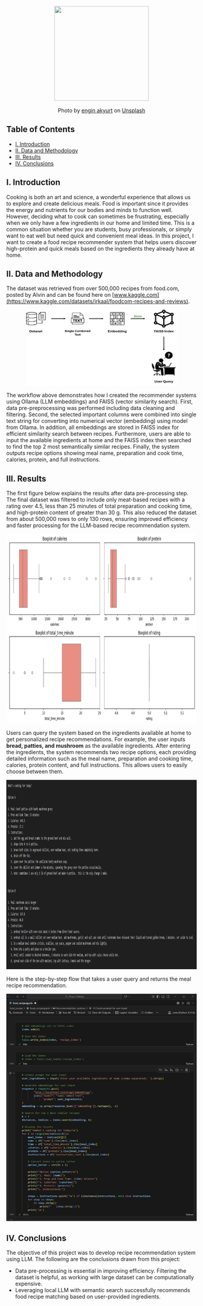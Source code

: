 <p align="center">
  <img width="250" height="250" src="https://github.com/a-pradono/food_recipe/blob/main/images/header.jpg">
</p>
<p align="center">
Photo by <a href="https://unsplash.com/@enginakyurt?utm_source=unsplash&utm_medium=referral&utm_content=creditCopyText">engin akyurt</a> on <a href="https://unsplash.com/photos/a-person-burning-a-fire-vUlsoVpTbZs?utm_source=unsplash&utm_medium=referral&utm_content=creditCopyText">Unsplash</a>
</p>


## Table of Contents

- [I. Introduction](#i-introduction)
- [II. Data and Methodology](#ii-data-and-methodology)
- [III. Results](#iii-results)
- [IV. Conclusions](#iv-conclusions)

## I. Introduction
Cooking is both an art and science, a wonderful experience that allows us to explore and create delicious meals. Food is important since it provides the energy and nutrients for our bodies and minds to function well. However, deciding what to cook can sometimes be frustrating, especially when we only have a few ingredients in our home and limited time. This is a common situation whether you are students, busy professionals, or simply want to eat well but need quick and convenient meal ideas. In this project, I want to create a food recipe recommender system that helps users discover high-protein and quick meals based on the ingredients they already have at home.
## II. Data and Methodology
The dataset was retrieved from over 500,000 recipes from food.com, posted by Alvin and can be found here on [www.kaggle.com](https://www.kaggle.com/datasets/irkaal/foodcom-recipes-and-reviews).
<p align="center">
  <img width="400" height="200" src="https://github.com/a-pradono/food_recipe/blob/main/images/workflow.png">
</p>

The workflow above demonstrates how I created the recommender systems using Ollama (LLM embeddings) and FAISS (vector similarity search). First, data pre-preprocessing was performed including data cleaning and filtering. Second, the selected important columns were combined into single text string for converting into numerical vector (embedding) using model from Ollama. In addition, all embeddings are stored in FAISS index for efficient similarity search between recipes. Furthermore, users are able to input the available ingredients at home and the FAISS index then searched to find the top 2 most semantically similar recipes. Finally, the system outputs recipe options showing meal name, preparation and cook time, calories, protein, and full instructions.

## III. Results
The first figure below explains the results after data pre-processing step. The final dataset was filtered to include only meat-based recipes with a rating over 4.5, less than 25 minutes of total preparation and cooking time, and high-protein content of greater than 30 g. This also reduced the dataset from about 500,000 rows to only 130 rows, ensuring improved efficiency and faster processing for the LLM-based recipe recommendation system.

<p align="center">
  <img width="500" height="500" src="https://github.com/a-pradono/food_recipe/blob/main/images/plot01.png">
</p>

Users can query the system based on the ingredients available at home to get personalized recipe recommendations. For example, the user inputs **bread, patties, and mushroom** as the available ingredients. After entering the ingredients, the system recommends two recipe options, each providing detailed information such as the meal name, preparation and cooking time, calories, protein content, and full instructions. This allows users to easily choose between them.

<p align="center">
  <img width="700" height="500" src="https://github.com/a-pradono/food_recipe/blob/main/images/plot03.PNG">
</p>

Here is the step-by-step flow that takes a user query and returns the meal recipe recommendation.

<p align="center">
  <img width="700" height="600" src="https://github.com/a-pradono/food_recipe/blob/main/images/plot04.gif">
</p>

## IV. Conclusions
The objective of this project was to develop recipe recommendation system using LLM. The following are the conclusions drawn from this project:
  * Data pre-processing is essential in improving efficiency. Filtering the dataset is helpful, as working with large dataset can be computationally expensive.
  * Leveraging local LLM with semantic search successfully recommends food recipe matching based on user-provided ingredients.

